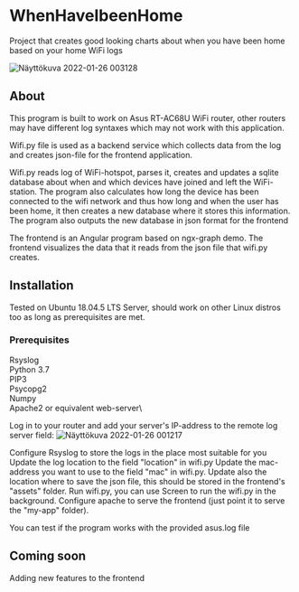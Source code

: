 # WhenHaveIbeenHome
Project that creates good looking charts about when you have been home based on your home WiFi logs

![Näyttökuva 2022-01-26 003128](https://user-images.githubusercontent.com/25725660/151070741-a6273f3f-fcdb-400b-baae-c3afe96dcff8.png)


## About

This program is built to work on Asus RT-AC68U WiFi router, other routers may have different log syntaxes which may not work with this application.

Wifi.py file is used as a backend service which collects data from the log and creates json-file for the frontend application.

Wifi.py reads log of WiFi-hotspot, parses it, creates and updates a sqlite database about when and which devices have joined and left the WiFi-station. The program also
calculates how long the device has been connected to the wifi network and thus how long and when the user has been home, it then creates a new database where it stores this information. The program also outputs the new database in json format for the frontend

The frontend is an Angular program based on ngx-graph demo. The frontend visualizes the data that it reads from the json file that wifi.py creates.

## Installation
Tested on Ubuntu 18.04.5 LTS Server, should work on other Linux distros too as long as prerequisites are met.
### Prerequisites
Rsyslog\
Python 3.7\
PIP3\
Psycopg2\
Numpy\
Apache2 or equivalent web-server\

Log in to your router and add your server's IP-address to the remote log server field:
![Näyttökuva 2022-01-26 001217](https://user-images.githubusercontent.com/25725660/151068657-9237b3b5-1865-4a8f-8a9c-8798b4c93641.png)

Configure Rsyslog to store the logs in the place most suitable for you
Update the log location to the field "location" in wifi.py
Update the mac-address you want to use to the field "mac" in wifi.py. Update also the location where to save the json file, this should be stored in the frontend's "assets" folder.
Run wifi.py, you can use Screen to run the wifi.py in the background.
Configure apache to serve the frontend (just point it to serve the "my-app" folder).

You can test if the program works with the provided asus.log file

## Coming soon
Adding new features to the frontend
